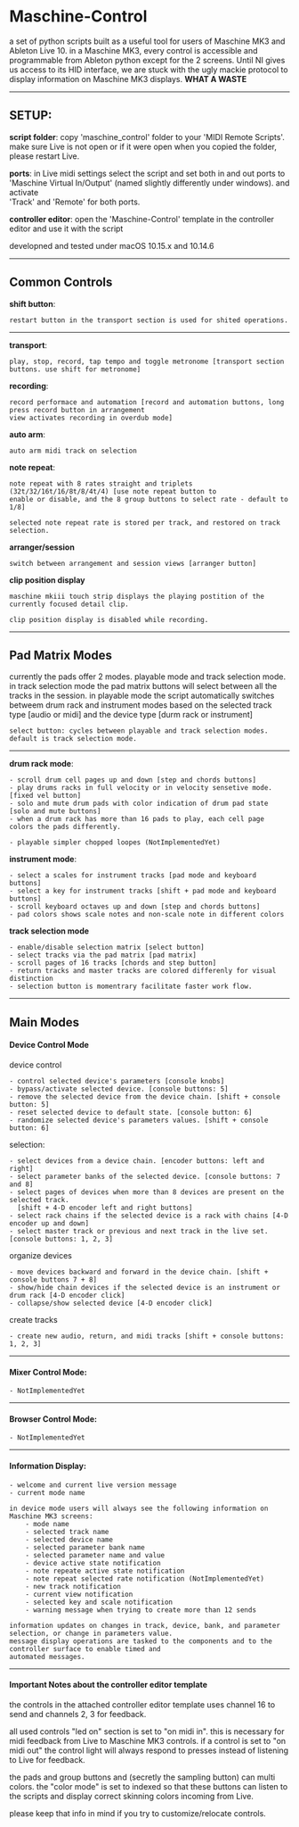 # Maschine-Control

a set of python scripts built as a useful tool for users of Maschine MK3 and Ableton Live 10.
in a Maschine MK3, every control is accessible and programmable from Ableton python except for
the 2 screens. Until NI gives us access to its HID interface, we are stuck with the ugly mackie
protocol to display information on Maschine MK3 displays. __WHAT A WASTE__

---

## SETUP:

__script folder__: copy 'maschine_control' folder to your 'MIDI Remote Scripts'. make sure Live
is not open or if it were open when you copied the folder, please restart Live.


__ports__: in Live midi settings select the script and set both in and out ports to 
'Maschine Virtual In/Output' (named slightly differently under windows). and activate  
'Track' and 'Remote' for both ports.

__controller editor__: open the 'Maschine-Control' template in the controller editor and use it
with the script


developned and tested under macOS 10.15.x and 10.14.6

---

## Common Controls

__shift button__: 
    
    restart button in the transport section is used for shited operations.  

---

__transport__:  
        
    play, stop, record, tap tempo and toggle metronome [transport section buttons. use shift for metronome]

__recording__:

    record performace and automation [record and automation buttons, long press record button in arrangement 
    view activates recording in overdub mode]

__auto arm__:

    auto arm midi track on selection

__note repeat__:

    note repeat with 8 rates straight and triplets (32t/32/16t/16/8t/8/4t/4) [use note repeat button to 
    enable or disable, and the 8 group buttons to select rate - default to 1/8]

    selected note repeat rate is stored per track, and restored on track selection.

__arranger/session__
    
    switch between arrangement and session views [arranger button]
    
__clip position display__

    maschine mkiii touch strip displays the playing postition of the currently focused detail clip.

    clip position display is disabled while recording.

---

## Pad Matrix Modes

currently the pads offer 2 modes. playable mode and track selection mode. in track selection mode
the pad matrix buttons will select between all the tracks in the session. in playable mode the 
script automatically switches betweem drum rack and instrument modes based on the selected track type 
[audio or midi] and the device type [durm rack or instrument]

    select button: cycles between playable and track selection modes. default is track selection mode.

--- 

__drum rack mode__:

    - scroll drum cell pages up and down [step and chords buttons]
    - play drums racks in full velocity or in velocity sensetive mode. [fixed vel button]
    - solo and mute drum pads with color indication of drum pad state [solo and mute buttons]
    - when a drum rack has more than 16 pads to play, each cell page colors the pads differently.

    - playable simpler chopped loopes (NotImplementedYet)

__instrument mode__:

    - select a scales for instrument tracks [pad mode and keyboard buttons]
    - select a key for instrument tracks [shift + pad mode and keyboard buttons]
    - scroll keyboard octaves up and down [step and chords buttons]
    - pad colors shows scale notes and non-scale note in different colors

__track selection mode__

    - enable/disable selection matrix [select button]
    - select tracks via the pad matrix [pad matrix]
    - scroll pages of 16 tracks [chords and step button]
    - return tracks and master tracks are colored differenly for visual distinction
    - selection button is momentrary facilitate faster work flow.

---

## Main Modes

#### Device Control Mode


device control

    - control selected device's parameters [console knobs]
    - bypass/activate selected device. [console buttons: 5]
    - remove the selected device from the device chain. [shift + console button: 5]
    - reset selected device to default state. [console button: 6]
    - randomize selected device's parameters values. [shift + console button: 6]

selection:

    - select devices from a device chain. [encoder buttons: left and right]
    - select parameter banks of the selected device. [console buttons: 7 and 8]
    - select pages of devices when more than 8 devices are present on the selected track. 
      [shift + 4-D encoder left and right buttons]
    - select rack chains if the selected device is a rack with chains [4-D encoder up and down]
    - select master track or previous and next track in the live set. [console buttons: 1, 2, 3]

organize devices

    - move devices backward and forward in the device chain. [shift + console buttons 7 + 8]
    - show/hide chain devices if the selected device is an instrument or drum rack [4-D encoder click]
    - collapse/show selected device [4-D encoder click]

create tracks

    - create new audio, return, and midi tracks [shift + console buttons: 1, 2, 3]

---

#### Mixer Control Mode:
    
    - NotImplementedYet

---

#### Browser Control Mode:

    - NotImplementedYet

---

#### Information Display:

    - welcome and current live version message
    - current mode name
      
    in device mode users will always see the following information on Maschine MK3 screens:
        - mode name
        - selected track name
        - selected device name
        - selected parameter bank name
        - selected parameter name and value
        - device active state notification
        - note repeate active state notification
        - note repeat selected rate notification (NotImplementedYet)
        - new track notification
        - current view notification
        - selected key and scale notification
        - warning message when trying to create more than 12 sends

    information updates on changes in track, device, bank, and parameter selection, or change in parameters value. 
    message display operations are tasked to the components and to the controller surface to enable timed and
    automated messages.

---

#### Important Notes about the controller editor template

the controls in the attached controller editor template uses channel 16 to send and channels 2, 3 for
feedback.

all used controls "led on" section is set to "on midi in". this is necessary for midi feedback from Live
to Maschine MK3 controls. if a control is set to "on midi out" the control light will always respond to
presses instead of listening to Live for feedback.

the pads and group buttons and (secretly the sampling button) can multi colors. the "color mode" is set
to indexed so that these buttons can listen to the scripts and display correct skinning colors incoming
from Live.

please keep that info in mind if you try to customize/relocate controls.